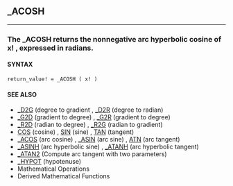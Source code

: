 ## _ACOSH
---

### The _ACOSH returns the nonnegative arc hyperbolic cosine of x! , expressed in radians.

#### SYNTAX

`return_value! = _ACOSH ( x! )`

#### SEE ALSO
* [_D2G](./_D2G.md) (degree to gradient , [_D2R](./_D2R.md) (degree to radian)
* [_G2D](./_G2D.md) (gradient to degree) , [_G2R](./_G2R.md) (gradient to degree)
* [_R2D](./_R2D.md) (radian to degree) , [_R2G](./_R2G.md) (radian to gradient)
* [COS](./COS.md) (cosine) , [SIN](./SIN.md) (sine) , [TAN](./TAN.md) (tangent)
* [_ACOS](./_ACOS.md) (arc cosine) , [_ASIN](./_ASIN.md) (arc sine) , [ATN](./ATN.md) (arc tangent)
* [_ASINH](./_ASINH.md) (arc hyperbolic  sine) , [_ATANH](./_ATANH.md) (arc hyperbolic  tangent)
* [_ATAN2](./_ATAN2.md) (Compute arc tangent with two parameters)
* [_HYPOT](./_HYPOT.md) (hypotenuse)
* Mathematical Operations
* Derived Mathematical Functions
